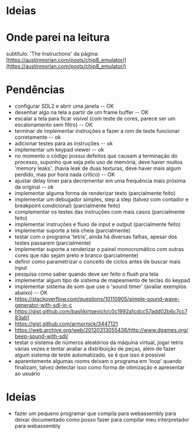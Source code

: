 # Ideias

# Onde parei na leitura

subtítulo: 'The Instructions' da página: [https://austinmorlan.com/posts/chip8_emulator/](https://austinmorlan.com/posts/chip8_emulator/)


# Pendências

* configurar SDL2 e abrir uma janela -- OK
* desenhar algo na tela a partir de um frame buffer -- OK
* escalar a tela para ficar visível (com teste de cores, parece ser um escalonamento sem filtro) -- OK
* terminar de implementar instruções e fazer a rom de teste funcionar corretamente -- ok
* adicionar testes para as instruções -- ok 
* implementar um keypad viewer -- ok
* no momento o código possui defeitos que causam a terminação do processo, suponho que seja pelo uso de memória, deve haver muitos 'memory leaks'. (havia leak de duas texturas, deve haver mais algum perdido, mas por hora nada crítico) -- OK
* ajustar delay timer para decrementar em uma frequência mais próxima da original -- ok
* implementar alguma forma de renderizar texto (parcialmente feito)
* implementar um debugador simples, step a step (talvez com contador e breakpoint condicional) (parcialmente feito)
* complementar os testes das instruções com mais casos (parcialmente feito)
* implementar instruções e fluxo de input e output (parcialmente feito)
* implementar suporte a tela cheia (parcialmente)
* testar com o programa 'tetris', ainda há diversas falhas, apesar dos testes passarem (parcialmente)
* implementar suporte a renderizar o painel monocromático com outras cores que não sejam preto e branco (parcialmente)
* definir como parametrizar o conceito de ciclos antes de buscar mais input
* pesquisa como saber quando deve ser feito o flush pra tela
* implementar algum tipo de sistema de mapeamento de teclas do keypad
* implementar sistema de som que use o 'sound timer' (avaliar exemplos abaixo) -- OK
 * https://stackoverflow.com/questions/10110905/simple-sound-wave-generator-with-sdl-in-c
 * https://gist.github.com/bashkirtsevich/c0c1992a1cdcc57add02b6c7cc783ab1
 * https://gist.github.com/armornick/3447121
 * https://web.archive.org/web/20120313055436/http://www.dgames.org/beep-sound-with-sdl/
* testar o sistema de números aleatórios da máquina virtual, jogar tetris várias vezes e tentar avaliar a distribuição de peças, além de fazer algum sistema de teste automatizado, se é que isso é possível
* aparentemente algumas rooms deixam o programa em 'loop' quando finalizam, talvez detectar isso como forma de otimização e apresentar ao usuário

# Ideias

* fazer um pequeno programar que compila para webassembly para deixar documentado como posso fazer para compilar meu interpretador para webassembly
